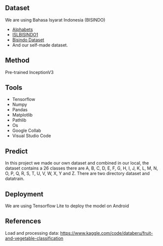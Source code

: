 ## Dataset
We are using Bahasa Isyarat Indonesia (BISINDO)<br>
* [Alphabets](https://www.kaggle.com/datasets/achmadnoer/alfabet-bisindo)<br>
* [ISLBISINDO1](https://www.kaggle.com/datasets/idhamozi/indonesian-sign-language-bisindo)<br>
* [Bisindo Dataset](https://www.kaggle.com/datasets/yunitayupratiwi/bisindo-dataset)<br>
* And our self-made dataset.

## Method
Pre-trained InceptionV3

## Tools
* Tensorflow
* Numpy
* Pandas
* Matplotlib
* Pathlib
* Os
* Google Collab
* Visual Studio Code

## Predict
In this project we made our own dataset and combined in our local, the dataset
contains a 26 classes there are A, B, C, D, E, F, G, H, I, J, K, L, M, N, O, P,
Q, R, S, T, U, V, W, X, Y and Z. There are two directory dataset and datatrain.

## Deployment
We are using Tensorflow Lite to deploy the model on Android

## References
Load and processing data: https://www.kaggle.com/code/databeru/fruit-and-vegetable-classification

